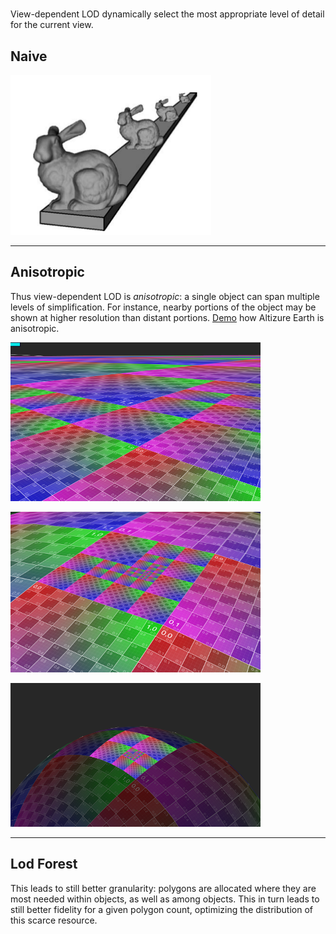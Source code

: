# 

View-dependent LOD dynamically select the most appropriate level of detail for the current view.

## Naive

![](/assets/view_dependent_lod_distance.png)

---

## Anisotropic

Thus view-dependent LOD is _anisotropic_: a single object can span multiple levels of simplification. For instance, nearby portions of the object may be shown at higher resolution than distant portions. [Demo](https://jingbogit.github.io/engine.examples/earthLod/index.html) how Altizure Earth is anisotropic.

![](/assets/lod_anisotropic_close.png)

![](/assets/lod_anisotropic.png)

![](/assets/lod_anisotropic_far.png)

---

## Lod Forest

This leads to still better granularity: polygons are allocated where they are most needed within objects, as well as among objects. This in turn leads to still better fidelity for a given polygon count, optimizing the distribution of this scarce resource.















